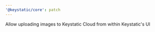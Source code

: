 ```yaml
---
'@keystatic/core': patch
---
```


Allow uploading images to Keystatic Cloud from within Keystatic's UI
